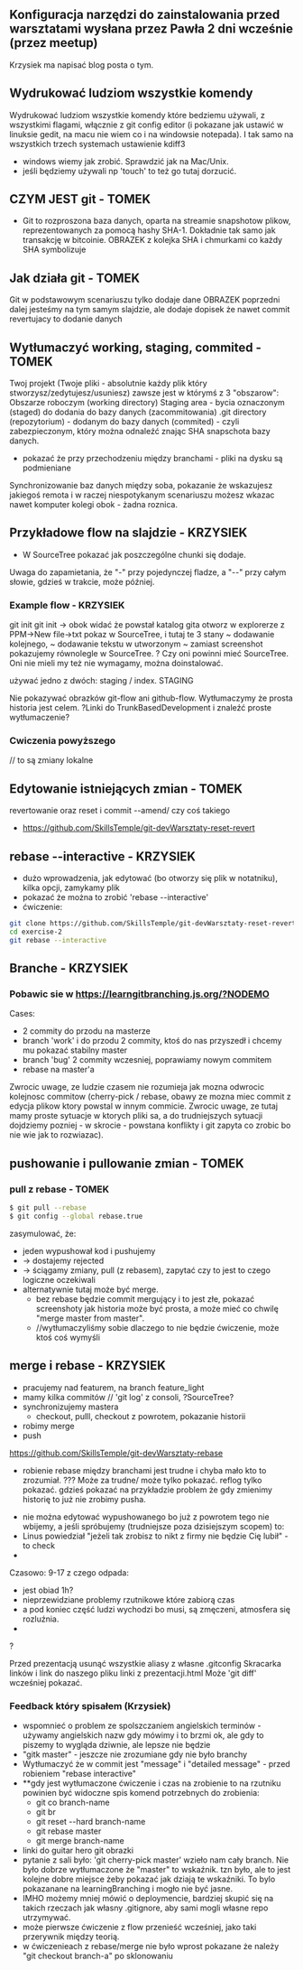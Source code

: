 ## Konfiguracja narzędzi do zainstalowania przed warsztatami wysłana przez Pawła 2 dni wcześnie (przez meetup)
Krzysiek ma napisać blog posta o tym.

## Wydrukować ludziom wszystkie komendy 

Wydrukować ludziom wszystkie komendy które bedziemu używali, z wszystkimi flagami, włącznie z git config editor (i pokazane jak ustawić w linuksie gedit, na macu nie wiem co i na windowsie notepada). I tak samo na wszystkich trzech systemach ustawienie kdiff3
* windows wiemy jak zrobić. Sprawdzić jak na Mac/Unix.
* jeśli będziemy używali np 'touch' to też go tutaj dorzucić.

## CZYM JEST git - TOMEK
- Git to rozproszona baza danych, oparta na streamie snapshotow plikow, reprezentowanych za pomocą hashy SHA-1. Dokładnie tak samo jak transakcję w bitcoinie.
OBRAZEK z kolejka SHA i chmurkami co każdy SHA symbolizuje 

## Jak działa git - TOMEK
Git w podstawowym scenariuszu tylko dodaje dane
OBRAZEK  poprzedni dalej jesteśmy na tym samym slajdzie, ale dodaje dopisek że nawet commit revertujacy to dodanie danych

## Wytłumaczyć working, staging, commited - TOMEK

Twoj projekt (Twoje pliki - absolutnie każdy plik który stworzysz/zedytujesz/usuniesz) zawsze jest w którymś z 3 "obszarow":
Obszarze roboczym (working directory)
Staging area - bycia oznaczonym (staged) do dodania do bazy danych (zacommitowania)
.git directory (repozytorium) - dodanym do bazy danych (commited) - czyli zabezpieczonym, który można odnaleźć znając SHA snapschota bazy danych.

* pokazać że przy przechodzeniu między branchami - pliki na dysku są podmieniane

Synchronizowanie baz danych między soba, pokazanie że wskazujesz jakiegoś remota i w raczej niespotykanym scenariuszu możesz wkazac nawet komputer kolegi obok - żadna roznica.

## Przykładowe flow na slajdzie - KRZYSIEK

* W SourceTree pokazać jak poszczególne chunki się dodaje.

Uwaga do zapamietania, że "-" przy pojedynczej fladze, a "--" przy całym słowie, gdzieś w trakcie, może później.

### Example flow - KRZYSIEK

git init
  git init -> obok widać że powstał katalog gita
otworz w explorerze
z PPM->New file->txt
pokaz w SourceTree, i tutaj te 3 stany
~ dodawanie kolejnego,
~ dodawanie tekstu w utworzonym
~ zamiast screenshot pokazujemy równolegle w SourceTree.
? Czy oni powinni mieć SourceTree. Oni nie mieli my też nie wymagamy, można doinstalować.


używać jedno z dwóch: staging / index. STAGING


Nie pokazywać obrazków git-flow ani github-flow. Wytłumaczymy że prosta historia jest celem. ?Linki do TrunkBasedDevelopment i znaleźć proste wytłumaczenie?


### Cwiczenia powyższego

// to są zmiany lokalne
## Edytowanie istniejących zmian - TOMEK

revertowanie oraz reset i commit --amend/ czy coś takiego
- https://github.com/SkillsTemple/git-devWarsztaty-reset-revert


## rebase --interactive - KRZYSIEK

* dużo wprowadzenia, jak edytować (bo otworzy się plik w notatniku), kilka opcji, zamykamy plik
* pokazać że można to zrobić 'rebase --interactive'
* ćwiczenie:

```sh
git clone https://github.com/SkillsTemple/git-devWarsztaty-reset-revert exercise-2
cd exercise-2
git rebase --interactive
```

## Branche - KRZYSIEK

### Pobawic sie w https://learngitbranching.js.org/?NODEMO

Cases:

* 2 commity do przodu na masterze
* branch 'work' i do przodu 2 commity, ktoś do nas przyszedł i chcemy mu pokazać stabilny master
* branch 'bug' 2 commity wczesniej, poprawiamy nowym commitem
* rebase na master'a

Zwrocic uwage, ze ludzie czasem nie rozumieja jak mozna odwrocic kolejnosc commitow (cherry-pick / rebase, obawy ze mozna miec commit z edycja plikow ktory powstal w innym commicie. Zwrocic uwage, ze tutaj mamy proste sytuacje w ktorych pliki sa, a do trudniejszych sytuacji dojdziemy pozniej - w skrocie - powstana konflikty i git zapyta co zrobic bo nie wie jak to rozwiazac).

## pushowanie i pullowanie zmian - TOMEK

### pull z rebase - TOMEK

```sh
$ git pull --rebase
$ git config --global rebase.true
```

zasymulować, że:
* jeden wypushował kod i pushujemy 
* -> dostajemy rejected 
* -> ściągamy zmiany, pull (z rebasem), zapytać czy to jest to czego logiczne oczekiwali
* alternatywnie tutaj może być merge.
  * bez rebase będzie commit mergujący i to jest złe, pokazać screenshoty jak historia może być prosta, a może mieć co chwilę "merge master from master".
  * //wytłumaczyliśmy sobie dlaczego to nie będzie ćwiczenie, może ktoś coś wymyśli


## merge i rebase - KRZYSIEK

* pracujemy nad featurem, na branch feature_light
* mamy kilka commitów // 'git log' z consoli, ?SourceTree?
* synchronizujemy mastera
  * checkout, pulll, checkout z powrotem, pokazanie historii
* robimy merge
* push
 

https://github.com/SkillsTemple/git-devWarsztaty-rebase
- robienie rebase między branchami jest trudne i chyba mało kto to zrozumiał. ??? Może za trudne/ może tylko pokazać.
reflog tylko pokazać.
gdzieś pokazać na przykładzie problem że gdy zmienimy historię to już nie zrobimy pusha.
* nie można edytować wypushowanego bo już z powrotem tego nie wbijemy, a jeśli spróbujemy (trudniejsze poza dzisiejszym scopem) to:
* Linus powiedział "jeżeli tak zrobisz to nikt z firmy nie będzie Cię lubił" - to check
* 

Czasowo: 9-17 z czego odpada:
* jest obiad 1h?
* nieprzewidziane problemy rzutnikowe które zabiorą czas
* a pod koniec część ludzi wychodzi bo musi, są zmęczeni, atmosfera się rozluźnia.
* 
?

Przed prezentacją usunąć wszystkie aliasy z własne .gitconfig
Skracarka linków i link do naszego pliku linki z prezentacji.html
Może 'git diff' wcześniej pokazać.

### Feedback który spisałem (Krzysiek)

* wspomnieć o problem ze spolszczaniem angielskich terminów - używamy angielskich nazw gdy mówimy i to brzmi ok, ale gdy to piszemy to wygląda dziwnie, ale lepsze nie będzie
* "gitk master" - jeszcze nie zrozumiane gdy nie było branchy
* Wytłumaczyć że w commit jest "message" i "detailed message" - przed robieniem "rebase interactive"
* **gdy jest wytłumaczone ćwiczenie i czas na zrobienie to na rzutniku powinien być widoczne spis komend potrzebnych do zrobienia:
  * git co branch-name
  * git br
  * git reset --hard branch-name
  * git rebase master
  * git merge branch-name
* linki do guitar hero git obrazki
* pytanie z sali było: 'git cherry-pick master' wzieło nam cały branch. Nie było dobrze wytłumaczone że "master" to wskaźnik. tzn było, ale to jest kolejne dobre miejsce żeby pokazać jak dziają te wskaźniki. To bylo pokazanane na learningBranching i mogło nie być jasne.
* IMHO możemy mniej mówić o deploymencie, bardziej skupić się na takich rzeczach jak własny .gitignore, aby sami mogli własne repo utrzymywać.
* może pierwsze ćwiczenie z flow przenieść wcześniej, jako taki przerywnik między teorią.
* w ćwiczenieach z rebase/merge nie było wprost pokazane że należy "git checkout branch-a" po sklonowaniu
